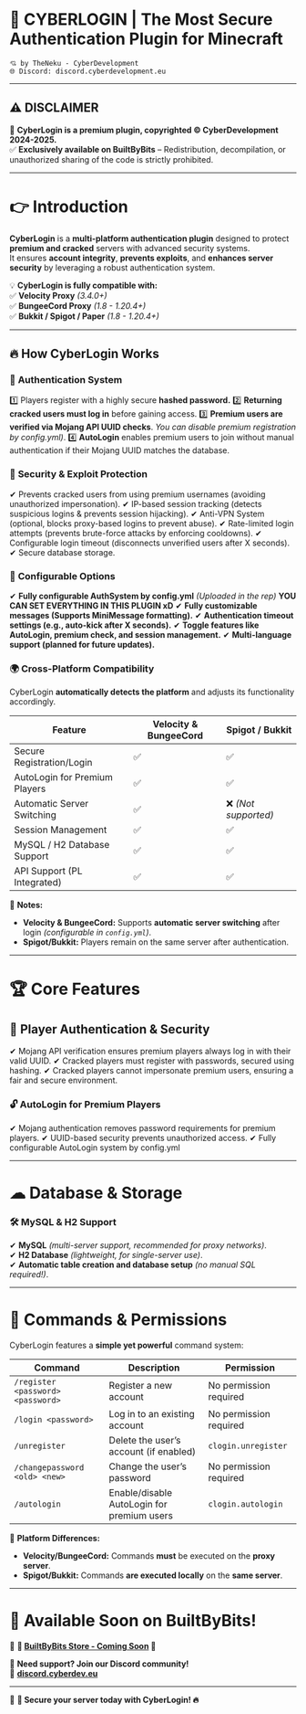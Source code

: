 # 🚀 **CYBERLOGIN** | **The Most Secure Authentication Plugin for Minecraft**  

```
💘 by TheNeku - CyberDevelopment 
🌐 Discord: discord.cyberdevelopment.eu 
```

---

## ⚠ **DISCLAIMER**  
🚨 **CyberLogin is a premium plugin, copyrighted © CyberDevelopment 2024-2025.**  
✅ **Exclusively available on BuiltByBits** – Redistribution, decompilation, or unauthorized sharing of the code is strictly prohibited.  

---

# 👉 **Introduction**  

**CyberLogin** is a **multi-platform authentication plugin** designed to protect **premium and cracked** servers with advanced security systems.  
It ensures **account integrity**, **prevents exploits**, and **enhances server security** by leveraging a robust authentication system.  

💡 **CyberLogin is fully compatible with:**  
✅ **Velocity Proxy** *(3.4.0+)*  
✅ **BungeeCord Proxy** *(1.8 - 1.20.4+)*  
✅ **Bukkit / Spigot / Paper** *(1.8 - 1.20.4+)*  

---

## 🔥 **How CyberLogin Works**  

### 🔐 **Authentication System**  
1️⃣ Players register with a highly secure **hashed password.**
2️⃣ **Returning cracked users must log in** before gaining access.
3️⃣ **Premium users are verified via Mojang API UUID checks**. *You can disable premium registration by config.yml)*.
4️⃣ **AutoLogin** enables premium users to join without manual authentication if their Mojang UUID matches the database.

### 🚨 **Security & Exploit Protection**  
✔ Prevents cracked users from using premium usernames (avoiding unauthorized impersonation).
✔ IP-based session tracking (detects suspicious logins & prevents session hijacking).
✔ Anti-VPN System (optional, blocks proxy-based logins to prevent abuse).
✔ Rate-limited login attempts (prevents brute-force attacks by enforcing cooldowns).
✔ Configurable login timeout (disconnects unverified users after X seconds).
✔ Secure database storage.

### 📂 **Configurable Options**
✔ **Fully configurable AuthSystem by config.yml** *(Uploaded in the rep)* **YOU CAN SET EVERYTHING IN THIS PLUGIN xD**
✔ **Fully customizable messages (Supports MiniMessage formatting).**
✔ **Authentication timeout settings (e.g., auto-kick after X seconds).**
✔ **Toggle features like AutoLogin, premium check, and session management.**
✔ **Multi-language support (planned for future updates).**

### 🌍 **Cross-Platform Compatibility**  
CyberLogin **automatically detects the platform** and adjusts its functionality accordingly.  

| **Feature** | **Velocity & BungeeCord** | **Spigot / Bukkit** |
|------------|--------------------------|----------------------|
| Secure Registration/Login | ✅ | ✅ |
| AutoLogin for Premium Players | ✅ | ✅ |
| Automatic Server Switching | ✅ | ❌ *(Not supported)* |
| Session Management | ✅ | ✅ |
| MySQL / H2 Database Support | ✅ | ✅ |
| API Support (PL Integrated) | ✅ | ✅ |

🚨 **Notes:**  
- **Velocity & BungeeCord:** Supports **automatic server switching** after login *(configurable in `config.yml`)*.  
- **Spigot/Bukkit:** Players remain on the same server after authentication.  

---

# 🏆 **Core Features**  

## 👤 **Player Authentication & Security**  
✔ Mojang API verification ensures premium players always log in with their valid UUID.
✔ Cracked players must register with passwords, secured using hashing.
✔ Cracked players cannot impersonate premium users, ensuring a fair and secure environment.

### 🔓 **AutoLogin for Premium Players**  
✔ Mojang authentication removes password requirements for premium players.
✔ UUID-based security prevents unauthorized access.
✔ Fully configurable AutoLogin system by config.yml

---

# ☁ **Database & Storage**  

### 🛠 **MySQL & H2 Support**  
✔ **MySQL** *(multi-server support, recommended for proxy networks)*.  
✔ **H2 Database** *(lightweight, for single-server use)*.  
✔ **Automatic table creation and database setup** *(no manual SQL required!)*.  

---

# 📢 **Commands & Permissions**  

CyberLogin features a **simple yet powerful** command system:

| **Command**               | **Description**                                  | **Permission**           |
|---------------------------|------------------------------------------------|--------------------------|
| `/register <password> <password>` | Register a new account | No permission required |
| `/login <password>` | Log in to an existing account | No permission required |
| `/unregister` | Delete the user’s account (if enabled) | `clogin.unregister` |
| `/changepassword <old> <new>` | Change the user’s password | No permission required |
| `/autologin` | Enable/disable AutoLogin for premium users | `clogin.autologin` |

🚨 **Platform Differences:**  
- **Velocity/BungeeCord:** Commands **must** be executed on the **proxy server**.  
- **Spigot/Bukkit:** Commands **are executed locally** on the **same server**.  

---

# 🛒 **Available Soon on BuiltByBits!**  
💎 **🔗 [BuiltByBits Store - Coming Soon](#) 🔗**  

📢 **Need support? Join our Discord community!**  
🔗 **[discord.cyberdev.eu](https://discord.cyberdevelopment.eu)**  

---

🚀 **🔐 Secure your server today with CyberLogin! 🔥**

